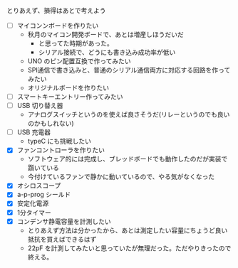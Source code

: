 とりあえず、損得はあとで考えよう

+ [ ] マイコンンボードを作りたい
  + 秋月のマイコン開発ボードで、あとは増産しほうだいだ
    + と思ってた時期があった。
    + シリアル接続で、どうにも書き込み成功率が低い
  + UNO のピン配置互換で作ってみたい
  + SPI通信で書き込みと、普通のシリアル通信両方に対応する回路を作ってみたい
  + オリジナルボードを作りたい
+ [ ] スマートキーエントリー作ってみたい
+ [ ] USB 切り替え器
  + アナログスイッチというのを使えば良さそうだ(リレーというのでも良いのかもしれない)
+ [ ] USB 充電器
  + typeC にも挑戦したい
+ [x] ファンコントローラを作りたい
  + ソフトウェア的には完成し、ブレッドボードでも動作したのだが実装で躓いている
  + 今付けているファンで静かに動いているので、やる気がなくなった
+ [x] オシロスコープ
+ [x] a-p-prog シールド
+ [x] 安定化電源
+ [x] 1分タイマー
+ [x] コンデンサ静電容量を計測したい
  + とりあえず方法は分かったから、あとは測定したい容量にちょうど良い抵抗を買えばできるはず
  + 22pF を計測してみたいと思っていたが無理だった。ただやりきったので終える。
